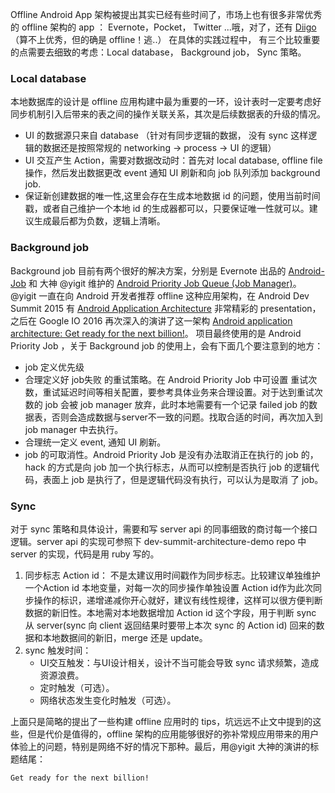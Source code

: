
Offline Android App 架构被提出其实已经有些时间了，市场上也有很多非常优秀的 offline 架构的 app ： Evernote，Pocket， Twitter ...哦，对了，还有 [Diigo](https://play.google.com/store/apps/details?id=com.diigo.android)（算不上优秀，但的确是 offline！逃..） 在具体的实践过程中， 有三个比较重要的点需要去细致的考虑：Local database， Background job， Sync 策略。
		
### Local database
本地数据库的设计是 offline 应用构建中最为重要的一环，设计表时一定要考虑好同步机制引入后带来的表之间的操作关联关系，其次是后续数据表的升级的情况。

* UI 的数据源只来自 database （针对有同步逻辑的数据， 没有 sync 这样逻辑的数据还是按照常规的 networking -> process -> UI 的逻辑）
* UI 交互产生 Action，需要对数据改动时：首先对 local database, offline file 操作，然后发出数据更改 event 通知 UI 刷新和向 job 队列添加 background job.
* 保证新创建数据的唯一性,这里会存在生成本地数据 id 的问题，使用当前时间戳，或者自己维护一个本地 id 的生成器都可以，只要保证唯一性就可以。建议生成最后都为负数，逻辑上清晰。

### Background job
Background job 目前有两个很好的解决方案，分别是 Evernote 出品的 [Android-Job](https://github.com/evernote/android-job) 和 大神 @yigit 维护的 [Android Priority Job Queue (Job Manager)](https://github.com/yigit/android-priority-jobqueue)。 @yigit 一直在向 Android 开发者推荐 offline 这种应用架构，在 Android Dev Summit 2015 有 [Android Application Architecture](https://www.youtube.com/watch?v=BlkJzgjzL0c) 非常精彩的 presentation，之后在 Google IO 2016 再次深入的演讲了这一架构 [Android application architecture: Get ready for the next billion!](https://www.youtube.com/watch?v=70WqJxymPr8)。
项目最终使用的是 Android Priority Job ，关于 Background job 的使用上，会有下面几个要注意到的地方：

* job 定义优先级
* 合理定义好 job失败 的重试策略。在 Android Priority Job 中可设置 重试次数，重试延迟时间等相关配置，要参考具体业务来合理设置。对于达到重试次数的 job 会被 job manager 放弃，此时本地需要有一个记录 failed job 的数据表，否则会造成数据与server不一致的问题。找取合适的时间，再次加入到 job manager 中去执行。
* 合理统一定义 event, 通知 UI 刷新。
* job 的可取消性。Android Priority Job 是没有办法取消正在执行的 job 的，hack 的方式是向 job 加一个执行标志，从而可以控制是否执行 job 的逻辑代码，表面上 job 是执行了，但是逻辑代码没有执行，可以认为是取消 了 job。
 
### Sync
对于 sync 策略和具体设计，需要和写 server api 的同事细致的商讨每一个接口逻辑。server api 的实现可参照下 dev-summit-architecture-demo repo 中 server 的实现，代码是用 ruby 写的。

1. 同步标志 Action id：
	不是太建议用时间戳作为同步标志。比较建议单独维护一个Action id 本地变量，对每一次的同步操作单独设置 Action id作为此次同步操作的标识，递增递减你开心就好，建议有线性规律，这样可以很方便判断数据的新旧性。本地需对本地数据增加 Action id 这个字段，用于判断 sync 从 server(sync 向 client 返回结果时要带上本次 sync 的 Action id) 回来的数据和本地数据间的新旧，merge 还是 update。
2. sync 触发时间：
	* UI交互触发：与UI设计相关，设计不当可能会导致 sync 请求频繁，造成资源浪费。
	* 定时触发（可选）。
	* 网络状态发生变化时触发（可选）。
	
上面只是简略的提出了一些构建 offline 应用时的 tips，坑远远不止文中提到的这些，但是代价是值得的，offline 架构的应用能够很好的弥补常规应用带来的用户体验上的问题，特别是网络不好的情况下那种。最后，用@yigit 大神的演讲的标题结尾：

	Get ready for the next billion!



